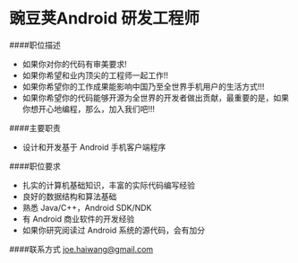 豌豆荚Android 研发工程师
==========  

####职位描述
- 如果你对你的代码有审美要求!  
- 如果你希望和业内顶尖的工程师一起工作!!  
- 如果你希望你的工作成果能影响中国乃至全世界手机用户的生活方式!!!  
- 如果你希望你的代码能够开源为全世界的开发者做出贡献，最重要的是，如果你想开心地编程，那么，加入我们吧!!!  

####主要职责
- 设计和开发基于 Android 手机客户端程序  

####职位要求  
- 扎实的计算机基础知识，丰富的实际代码编写经验   
- 良好的数据结构和算法基础   
- 熟悉 Java/C++，Android SDK/NDK   
- 有 Android 商业软件的开发经验   
- 如果你研究阅读过 Android 系统的源代码，会有加分  

####联系方式
[joe.haiwang@gmail.com](mailto:joe.haiwang@gmail.com)
